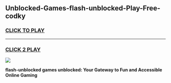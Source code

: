 
## Unblocked-Games-flash-unblocked-Play-Free-codky
<h3>
<a href="https://premium76.site?title=flash-unblocked&ref=21A">CLICK TO PLAY</a></h3>
<hr>

<h3>
<a href="https://premium76.site?title=flash-unblocked&ref=21A">CLICK 2 PLAY</a>
  
</h3>

<a href="https://premium76.site?title=flash-unblocked&ref=21A"><img src="https://clearcache.store/games.png"></a>


**flash-unblocked games unblocked: Your Gateway to Fun and Accessible Online Gaming**
